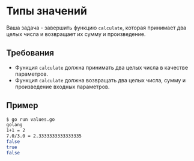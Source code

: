 # Типы значений

Ваша задача - завершить функцию `calculate`, которая принимает два целых числа и возвращает их сумму и произведение.

## Требования

- Функция `calculate` должна принимать два целых числа в качестве параметров.
- Функция `calculate` должна возвращать два целых числа, сумму и произведение входных параметров.

## Пример

```sh
$ go run values.go
golang
1+1 = 2
7.0/3.0 = 2.3333333333333335
false
true
false
```
